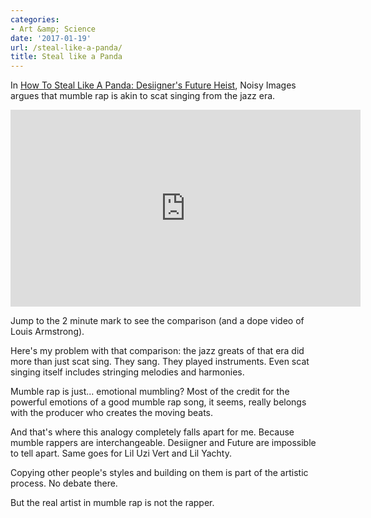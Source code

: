 ```yaml
---
categories:
- Art &amp; Science
date: '2017-01-19'
url: /steal-like-a-panda/
title: Steal like a Panda
---
```


In [How To Steal Like A Panda: Desiigner's Future Heist](https://youtu.be/tPOHbl4zTSs?t=2m11s), Noisy Images argues that mumble rap is akin to scat singing from the jazz era.

<iframe width="560" height="315" src="https://www.youtube.com/embed/tPOHbl4zTSs?rel=0" frameborder="0" allowfullscreen></iframe>

Jump to the 2 minute mark to see the comparison (and a dope video of Louis Armstrong).

Here's my problem with that comparison: the jazz greats of that era did more than just scat sing. They sang. They played instruments. Even scat singing itself includes stringing melodies and harmonies.

Mumble rap is just... emotional mumbling? Most of the credit for the powerful emotions of a good mumble rap song, it seems, really belongs with the producer who creates the moving beats.

And that's where this analogy completely falls apart for me. Because mumble rappers are interchangeable. Desiigner and Future are impossible to tell apart. Same goes for Lil Uzi Vert and Lil Yachty.

Copying other people's styles and building on them is part of the artistic process. No debate there.

But the real artist in mumble rap is not the rapper.